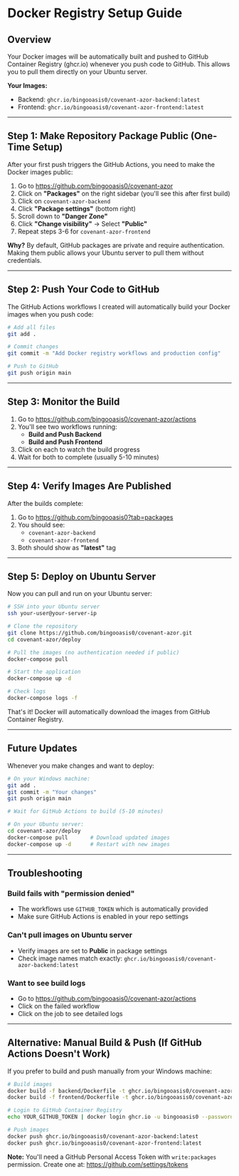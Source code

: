 # Docker Registry Setup Guide

## Overview

Your Docker images will be automatically built and pushed to GitHub Container Registry (ghcr.io) whenever you push code to GitHub. This allows you to pull them directly on your Ubuntu server.

**Your Images:**
- Backend: `ghcr.io/bingooasis0/covenant-azor-backend:latest`
- Frontend: `ghcr.io/bingooasis0/covenant-azor-frontend:latest`

---

## Step 1: Make Repository Package Public (One-Time Setup)

After your first push triggers the GitHub Actions, you need to make the Docker images public:

1. Go to https://github.com/bingooasis0/covenant-azor
2. Click on **"Packages"** on the right sidebar (you'll see this after first build)
3. Click on `covenant-azor-backend`
4. Click **"Package settings"** (bottom right)
5. Scroll down to **"Danger Zone"**
6. Click **"Change visibility"** → Select **"Public"**
7. Repeat steps 3-6 for `covenant-azor-frontend`

**Why?** By default, GitHub packages are private and require authentication. Making them public allows your Ubuntu server to pull them without credentials.

---

## Step 2: Push Your Code to GitHub

The GitHub Actions workflows I created will automatically build your Docker images when you push code:

```bash
# Add all files
git add .

# Commit changes
git commit -m "Add Docker registry workflows and production config"

# Push to GitHub
git push origin main
```

---

## Step 3: Monitor the Build

1. Go to https://github.com/bingooasis0/covenant-azor/actions
2. You'll see two workflows running:
   - **Build and Push Backend**
   - **Build and Push Frontend**
3. Click on each to watch the build progress
4. Wait for both to complete (usually 5-10 minutes)

---

## Step 4: Verify Images Are Published

After the builds complete:

1. Go to https://github.com/bingooasis0?tab=packages
2. You should see:
   - `covenant-azor-backend`
   - `covenant-azor-frontend`
3. Both should show as **"latest"** tag

---

## Step 5: Deploy on Ubuntu Server

Now you can pull and run on your Ubuntu server:

```bash
# SSH into your Ubuntu server
ssh your-user@your-server-ip

# Clone the repository
git clone https://github.com/bingooasis0/covenant-azor.git
cd covenant-azor/deploy

# Pull the images (no authentication needed if public)
docker-compose pull

# Start the application
docker-compose up -d

# Check logs
docker-compose logs -f
```

That's it! Docker will automatically download the images from GitHub Container Registry.

---

## Future Updates

Whenever you make changes and want to deploy:

```bash
# On your Windows machine:
git add .
git commit -m "Your changes"
git push origin main

# Wait for GitHub Actions to build (5-10 minutes)

# On your Ubuntu server:
cd covenant-azor/deploy
docker-compose pull       # Download updated images
docker-compose up -d      # Restart with new images
```

---

## Troubleshooting

### Build fails with "permission denied"
- The workflows use `GITHUB_TOKEN` which is automatically provided
- Make sure GitHub Actions is enabled in your repo settings

### Can't pull images on Ubuntu server
- Verify images are set to **Public** in package settings
- Check image names match exactly: `ghcr.io/bingooasis0/covenant-azor-backend:latest`

### Want to see build logs
- Go to https://github.com/bingooasis0/covenant-azor/actions
- Click on the failed workflow
- Click on the job to see detailed logs

---

## Alternative: Manual Build & Push (If GitHub Actions Doesn't Work)

If you prefer to build and push manually from your Windows machine:

```bash
# Build images
docker build -f backend/Dockerfile -t ghcr.io/bingooasis0/covenant-azor-backend:latest .
docker build -f frontend/Dockerfile -t ghcr.io/bingooasis0/covenant-azor-frontend:latest .

# Login to GitHub Container Registry
echo YOUR_GITHUB_TOKEN | docker login ghcr.io -u bingooasis0 --password-stdin

# Push images
docker push ghcr.io/bingooasis0/covenant-azor-backend:latest
docker push ghcr.io/bingooasis0/covenant-azor-frontend:latest
```

**Note:** You'll need a GitHub Personal Access Token with `write:packages` permission.
Create one at: https://github.com/settings/tokens
